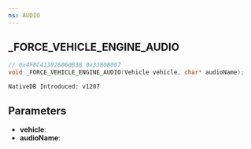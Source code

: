 ```yaml
---
ns: AUDIO
---
```

## _FORCE_VEHICLE_ENGINE_AUDIO

```c
// 0x4F0C413926060B38 0x33B0B007
void _FORCE_VEHICLE_ENGINE_AUDIO(Vehicle vehicle, char* audioName);
```

```
NativeDB Introduced: v1207
```

## Parameters
* **vehicle**:
* **audioName**:
